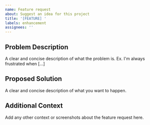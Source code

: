 ```yaml
---
name: Feature request
about: Suggest an idea for this project
title: '[FEATURE] '
labels: enhancement
assignees: ''
---
```


## Problem Description

A clear and concise description of what the problem is. Ex. I'm always frustrated when [...]

## Proposed Solution

A clear and concise description of what you want to happen.

## Additional Context

Add any other context or screenshots about the feature request here.
